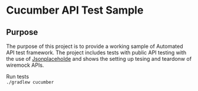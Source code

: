# Cucumber API Test Sample

## Purpose
The purpose of this project is to provide a working sample of Automated API test framework. The project includes tests with public API testing with the use of [Jsonplaceholde](https://jsonplaceholder.typicode.com/) and shows the setting up tesing and teardonw of wiremock APIs.


Run tests  
`./gradlew cucumber`